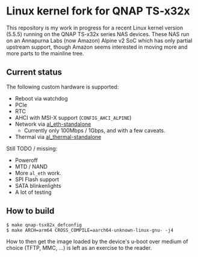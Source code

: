 # Linux kernel fork for QNAP TS-x32x

This repository is my work in progress for a recent Linux kernel version
(5.5.5) running on the QNAP TS-x32x series NAS devices. These NAS run on an
Annapurna Labs (now Amazon) Alpine v2 SoC which has only partial upstream
support, though Amazon seems interested in moving more and more parts to the
mainline tree.

## Current status

The following custom hardware is supported:

* Reboot via watchdog
* PCIe
* RTC
* AHCI with MSI-X support (`CONFIG_AHCI_ALPINE`)
* Network via [al_eth-standalone](https://github.com/delroth/al_eth-standalone)
  * Currently only 100Mbps / 1Gbps, and with a few caveats.
* Thermal via [al_thermal-standalone](https://github.com/delroth/al_thermal-standalone)

Still TODO / missing:

* Poweroff
* MTD / NAND
* More `al_eth` work.
* SPI Flash support
* SATA blinkenlights
* A lot of testing

## How to build

```
$ make qnap-tsx82x_defconfig
$ make ARCH=arm64 CROSS_COMPILE=aarch64-unknown-linux-gnu- -j4
```

How to then get the image loaded by the device's u-boot over medium of choice
(TFTP, MMC, ...) is left as an exercise to the reader.

